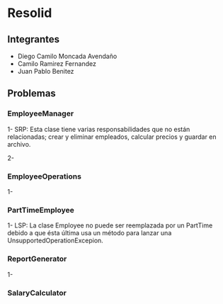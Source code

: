 # Resolid
## Integrantes
* Diego Camilo Moncada Avendaño
* Camilo Ramirez Fernandez
* Juan Pablo Benitez

## Problemas
### EmployeeManager
1- SRP: Esta clase tiene varias responsabilidades que no están relacionadas; crear y eliminar empleados, calcular precios y guardar en archivo.

2- 
### EmployeeOperations
1-

### PartTimeEmployee
1- LSP: La clase Employee no puede ser reemplazada por un PartTime debido a que ésta última usa un método para lanzar una UnsupportedOperationExcepion.
### ReportGenerator
1- 
### SalaryCalculator
